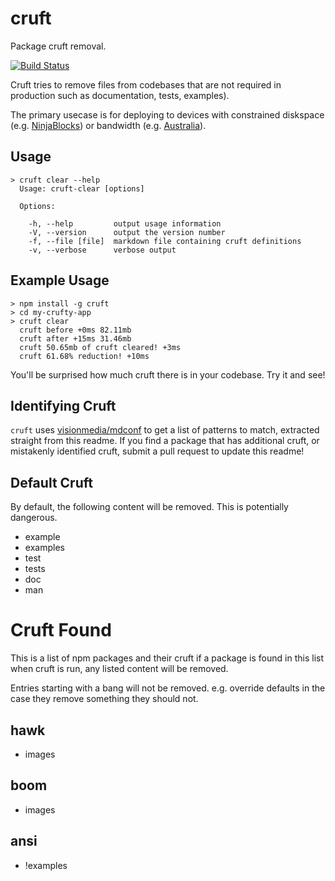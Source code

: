 # cruft

Package cruft removal.

[![Build Status](https://travis-ci.org/timoxley/cruft.png?branch=master)](https://travis-ci.org/timoxley/cruft)

Cruft tries to remove files from codebases that are not required in production such as documentation, tests, examples). 

The primary usecase is for deploying to devices with constrained diskspace (e.g. [NinjaBlocks](http://ninjablocks.com))
or bandwidth (e.g. [Australia](http://www.netindex.com/download/2,18/Australia/)).

## Usage

```
> cruft clear --help
  Usage: cruft-clear [options]

  Options:

    -h, --help         output usage information
    -V, --version      output the version number
    -f, --file [file]  markdown file containing cruft definitions
    -v, --verbose      verbose output
```

## Example Usage

```
> npm install -g cruft
> cd my-crufty-app
> cruft clear
  cruft before +0ms 82.11mb
  cruft after +15ms 31.46mb
  cruft 50.65mb of cruft cleared! +3ms
  cruft 61.68% reduction! +10ms
```

You'll be surprised how much cruft there is in your codebase. Try it and see!

## Identifying Cruft

`cruft` uses [visionmedia/mdconf](https://github.com/visionmedia/mdconf) to get a list of patterns to match, extracted straight from this readme.
If you find a package that has additional cruft, or mistakenly identified cruft, submit a pull request to update this readme!

## Default Cruft

By default, the following content will be removed. This is potentially dangerous.

- example
- examples
- test
- tests
- doc
- man

# Cruft Found

This is a list of npm packages and their cruft
if a package is found in this list when cruft is run,
any listed content will be removed. 

Entries starting with a bang will not be removed. e.g.
override defaults in the case they remove something they
should not.

## hawk
  - images

## boom
  - images

## ansi
  - !examples
